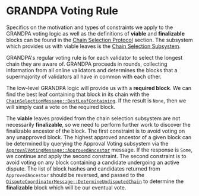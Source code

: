# GRANDPA Voting Rule

Specifics on the motivation and types of constraints we apply to the GRANDPA voting logic as well as the definitions of **viable** and **finalizable** blocks can be found in the [Chain Selection Protocol](../protocol-chain-selection.md) section.
The subsystem which provides us with viable leaves is the [Chain Selection Subsystem](utility/chain-selection.md). 

GRANDPA's regular voting rule is for each validator to select the longest chain they are aware of. GRANDPA proceeds in rounds, collecting information from all online validators and determines the blocks that a supermajority of validators all have in common with each other.

The low-level GRANDPA logic will provide us with a **required block**. We can find the best leaf containing that block in its chain with the [`ChainSelectionMessage::BestLeafContaining`](../types/overseer-protocol.md#chain-selection-message). If the result is `None`, then we will simply cast a vote on the required block.

The **viable** leaves provided from the chain selection subsystem are not necessarily **finalizable**, so we need to perform further work to discover the finalizable ancestor of the block. The first constraint is to avoid voting on any unapproved block. The highest approved ancestor of a given block can be determined by querying the Approval Voting subsystem via the [`ApprovalVotingMessage::ApprovedAncestor`](../types/overseer-protocol.md#approval-voting) message. If the response is `Some`, we continue and apply the second constraint. The second constraint is to avoid voting on any block containing a candidate undergoing an active dispute. The list of block hashes and candidates returned from `ApprovedAncestor` should be reversed, and passed to the [`DisputeCoordinatorMessage::DetermineUndisputedChain`](../types/overseer-protocol.md#dispute-coordinator-message) to determine the **finalizable** block which will be our eventual vote.
